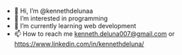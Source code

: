 - 👋 Hi, I’m @kennethdelunaa
- 👀 I’m interested in programming
- 🌱 I’m currently learning web development
- 📫 How to reach me kenneth.deluna007@gmail.com or https://www.linkedin.com/in/kennethdeluna/

<!---
kennethdelunaa/kennethdelunaa is a ✨ special ✨ repository because its `README.md` (this file) appears on your GitHub profile.
You can click the Preview link to take a look at your changes.
--->
